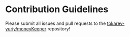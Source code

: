 # Contribution Guidelines

Please submit all issues and pull requests to the [tokarev-yuriy/moneyKeeper](https://github.com/tokarev-yuriy/moneyKeeper) repository!
